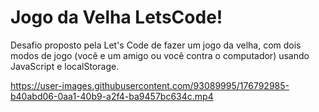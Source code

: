# Jogo da Velha LetsCode!

Desafio proposto pela Let's Code de fazer um jogo da velha, com dois modos de jogo (você e um amigo ou você contra o computador) usando JavaScript e localStorage. 






https://user-images.githubusercontent.com/93089995/176792985-b40abd06-0aa1-40b9-a2f4-ba9457bc634c.mp4

